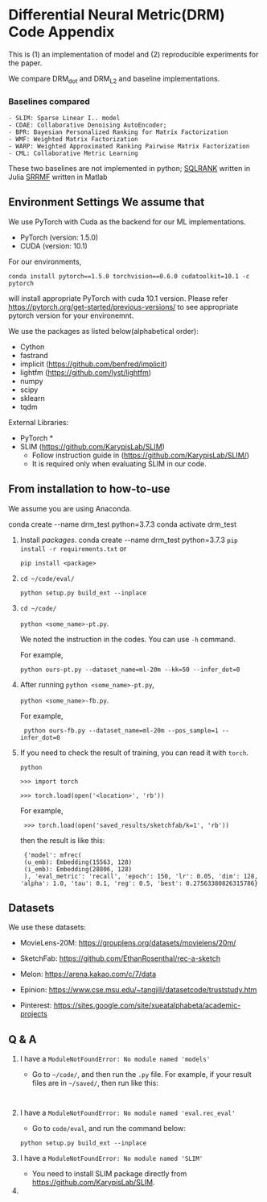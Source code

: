 Differential Neural Metric(DRM) Code Appendix
============================
This is (1) an implementation of model and (2) reproducible experiments for the paper.

We compare $\text{DRM}_{\text{dot}}$ and $\text{DRM}_{\text{L2}}$ and baseline implementations.

### Baselines compared
    - SLIM: Sparse Linear I.. model
    - CDAE: Collaborative Denoising AutoEncoder;
    - BPR: Bayesian Personalized Ranking for Matrix Factorization
    - WMF: Weighted Matrix Factorization
    - WARP: Weighted Approximated Ranking Pairwise Matrix Factorization
    - CML: Collaborative Metric Learning



These two baselines are not implemented in python;
[SQLRANK](https://github.com/wuliwei9278/SQL-Rank) written in Julia
[SRRMF](https://github.com/HERECJ/recsys/tree/master/alg/discrete/SRRMF) written in Matlab


Environment Settings
We assume that
----------------
We use PyTorch with Cuda as the backend for our ML implementations.
 * PyTorch (version: 1.5.0)
 * CUDA (version: 10.1)

For our environments,
```
conda install pytorch==1.5.0 torchvision==0.6.0 cudatoolkit=10.1 -c pytorch
```
will install appropriate PyTorch with cuda 10.1 version. Please refer https://pytorch.org/get-started/previous-versions/ to see appropriate pytorch version for your environemnt.

We use the packages as listed below(alphabetical order):
 * Cython
 * fastrand
 * implicit (https://github.com/benfred/implicit)
 * lightfm (https://github.com/lyst/lightfm)
 * numpy
 * scipy
 * sklearn
 * tqdm

External Libraries:
* PyTorch
  *
* SLIM (https://github.com/KarypisLab/SLIM)
  * Follow instruction guide in (https://github.com/KarypisLab/SLIM/)
  * It is required only when evaluating SLIM in our code.




From installation to how-to-use
---------------
We assume you are using Anaconda.

conda create --name drm_test python=3.7.3
conda activate drm_test


1. Install *packages*.
    conda create --name drm_test python=3.7.3
    `pip install -r requirements.txt` or

    `pip install <package>`

2.  `cd ~/code/eval/`

    `python setup.py build_ext --inplace`

3.  `cd ~/code/`

    `python <some_name>-pt.py`.

    We noted the instruction in the codes. You can use `-h` command.

    For example,

        python ours-pt.py --dataset_name=ml-20m --kk=50 --infer_dot=0

4. After running `python <some_name>-pt.py`,

    `python <some_name>-fb.py`.

    For example,

        python ours-fb.py --dataset_name=ml-20m --pos_sample=1 --infer_dot=0

5. If you need to check the result of training, you can read it with `torch`.

     `python`

    `>>> import torch`

    `>>> torch.load(open('<location>', 'rb'))`

    For example,

        >>> torch.load(open('saved_results/sketchfab/k=1', 'rb'))

    then the result is like this:

        {'model': mfrec(
        (u_emb): Embedding(15563, 128)
        (i_emb): Embedding(28806, 128)
        ), 'eval_metric': 'recall', 'epoch': 150, 'lr': 0.05, 'dim': 128, 'alpha': 1.0, 'tau': 0.1, 'reg': 0.5, 'best': 0.27563380826315786}




Datasets
--------------
We use these datasets:

 * MovieLens-20M: https://grouplens.org/datasets/movielens/20m/

 * SketchFab: https://github.com/EthanRosenthal/rec-a-sketch

 * Melon: https://arena.kakao.com/c/7/data

 * Epinion: https://www.cse.msu.edu/~tangjili/datasetcode/truststudy.htm

 * Pinterest: https://sites.google.com/site/xueatalphabeta/academic-projects



Q & A
----------
1. I have a `ModuleNotFoundError: No module named 'models'`
   * Go to `~/code/`, and then run the `.py` file.
     For example, if your result files are in `~/saved/`, then run like this:

     ` `

2. I have a `ModuleNotFoundError: No module named 'eval.rec_eval'`
   * Go to `code/eval`, and run the command below:

    `python setup.py build_ext --inplace`

3. I have a `ModuleNotFoundError: No module named 'SLIM'`
   * You need to install SLIM package directly from https://github.com/KarypisLab/SLIM.


4.
